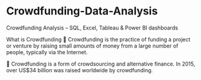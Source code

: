 # Crowdfunding-Data-Analysis
Crowdfunding Analysis – SQL, Excel, Tableau &amp; Power BI dashboards

What is Crowdfunding
 Crowdfunding is the practice of funding a project 
or venture by raising small amounts of money from 
a large number of people, typically via the Internet. 

 Crowdfunding is a form of crowdsourcing and 
alternative finance. In 2015, over US$34 billion was 
raised worldwide by crowdfunding.
